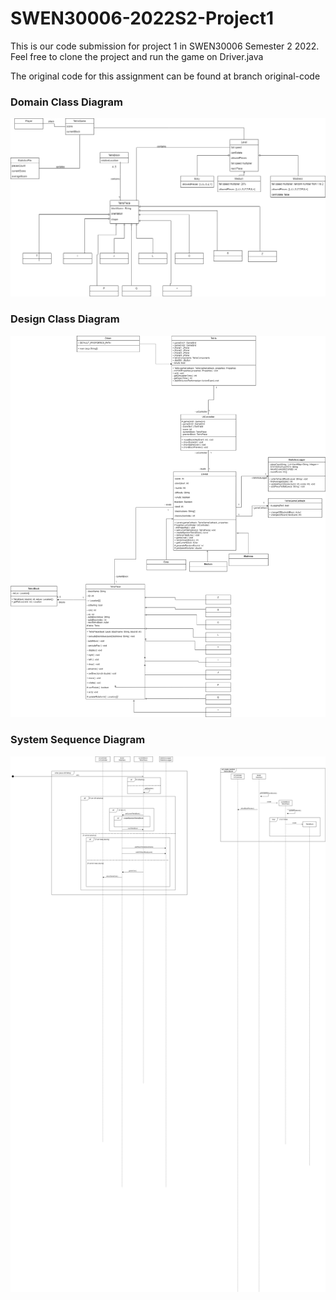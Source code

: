# SWEN30006-2022S2-Project1
This is our code submission for project 1 in SWEN30006 Semester 2 2022. Feel free to clone the project and run the game on Driver.java

The original code for this assignment can be found at branch original-code
### Domain Class Diagram
![Domain Class Diagram](/SWEN30006_22B_Project1_spec/diagrams/Domain-class-diagram.png)
### Design Class Diagram
![Design Class Diagram](/SWEN30006_22B_Project1_spec/diagrams/Design-class-diagram.png)
### System Sequence Diagram
![System Sequence Diagram](/SWEN30006_22B_Project1_spec/diagrams/System-sequence-diagram.png)